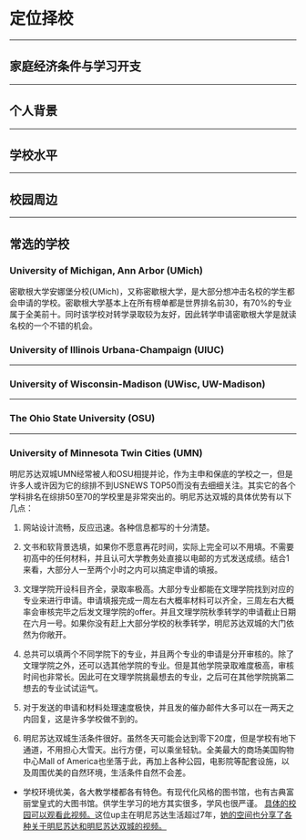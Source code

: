 # 定位择校

***

## 家庭经济条件与学习开支

***

## 个人背景

***

## 学校水平

***

## 校园周边

***

## 常选的学校

### University of Michigan, Ann Arbor (UMich)

密歇根大学安娜堡分校(UMich)，又称密歇根大学，是大部分想冲击名校的学生都会申请的学校。密歇根大学基本上在所有榜单都是世界排名前30，有70%的专业属于全美前十。同时该学校对转学录取较为友好，因此转学申请密歇根大学是就读名校的一个不错的机会。

### University of Illinois Urbana-Champaign (UIUC)

***

### University of Wisconsin-Madison (UWisc, UW-Madison)

***

### The Ohio State University (OSU)

***

### University of Minnesota Twin Cities (UMN)

明尼苏达双城UMN经常被人和OSU相提并论，作为主申和保底的学校之一，但是许多人或许因为它的综排不到USNEWS TOP50而没有去细细关注。其实它的各个学科排名在综排50至70的学校里是非常突出的。明尼苏达双城的具体优势有以下几点：

1. 网站设计流畅，反应迅速。各种信息都写的十分清楚。

2. 文书和软背景选填，如果你不愿意再花时间，实际上完全可以不用填。不需要初高中的任何材料，并且认可大学教务处直接以电邮的方式发送成绩。结合1来看，大部分人一至两个小时之内可以搞定申请的填报。

3. 文理学院开设科目齐全，录取率极高。大部分专业都能在文理学院找到对应的专业来进行申请。申请填报完成一周左右大概率材料可以齐全，三周左右大概率会审核完毕之后发文理学院的offer。并且文理学院秋季转学的申请截止日期在六月一号。如果你没有赶上大部分学校的秋季转学，明尼苏达双城的大门依然为你敞开。

4. 总共可以填两个不同学院下的专业，并且两个专业的申请是分开审核的。除了文理学院之外，还可以选其他学院的专业。但是其他学院录取难度极高，审核时间也非常长。因此可在文理学院挑最想去的专业，之后可在其他学院挑第二想去的专业试试运气。

5. 对于发送的申请和材料处理速度极快，并且发的催办邮件大多可以在一两天之内回复，这是许多学校做不到的。

6. 明尼苏达双城生活条件很好。虽然冬天可能会达到零下20度，但是学校有地下通道，不用担心大雪天。出行方便，可以乘坐轻轨。全美最大的商场美国购物中心Mall of America也坐落于此，再加上各种公园，电影院等配套设施，以及周围优美的自然环境，生活条件自然不会差。

* 学校环境优美，各大教学楼都各有特色。有现代化风格的图书馆，也有古典富丽堂皇式的大图书馆。供学生学习的地方其实很多，学风也很严谨。
[具体的校园可以观看此视频。](https://www.bilibili.com/video/BV1J4411m7zy?spm_id_from=333.999.0.0)这位up主在明尼苏达生活超过7年，[她的空间也分享了各种关于明尼苏达和明尼苏达双城的视频。](https://space.bilibili.com/337678006)

